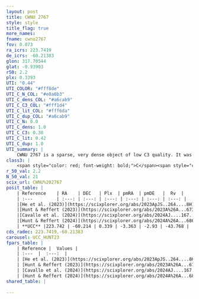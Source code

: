 ```yaml
---
layout: post
title: CWNU 2767
style: style
title_flag: true
more_names: 
fname: cwnu2767
fov: 0.073
ra_icrs: 223.7419
de_icrs: -60.21383
glon: 317.70544
glat: -0.93903
r50: 2.2
plx: 0.3393
UTI: "0.44"
UTI_COLOR: "#fff8de"
UTI_C_N_COL: "#e0a6b3"
UTI_C_dens_COL: "#a6cab9"
UTI_C_C3_COL: "#fff1d4"
UTI_C_lit_COL: "#fff6da"
UTI_C_dup_COL: "#a6cab9"
UTI_C_N: 0.0
UTI_C_dens: 1.0
UTI_C_C3: 0.38
UTI_C_lit: 0.42
UTI_C_dup: 1.0
UTI_summary: |
    CWNU 2767 is a sparse, very dense object of low C3 quality. It was recently reported in the literature.<br><br><span style="color: #99180f; font-weight: bold;">Warning: </span>contains less than 25 stars with <i>P>0.5</i> estimated.
class3: |
    <span style="color: red; font-weight: bold;">C</span><span style="color: #FFC300; font-weight: bold;">B</span>
r_50_val: 2.2
N_50_val: 21
scix_url: CWNU%202767
posit_table: |
    | Reference    | RA    | DEC   | Plx  | pmRA  | pmDE   |  Rv  |
    | :---         | :---: | :---: | :---: | :---: | :---: | :---: |
    |[He et al. (2023)](https://scixplorer.org/abs/2023ApJS..264....8H) | 223.746 | -60.231 | 0.337 | -3.37 | -2.909 | -43.77 |
    |[Hunt & Reffert (2023)](https://scixplorer.org/abs/2023A%26A...673A.114H) | 223.728 | -60.232 | 0.328 | -3.374 | -2.951 | -43.916 |
    |[Cavallo et al. (2024)](https://scixplorer.org/abs/2024AJ....167...12C) | 223.741 | -60.211 | 0.328 | -- | -- | -- |
    |[Hunt & Reffert (2024)](https://scixplorer.org/abs/2024A%26A...686A..42H) | 223.728 | -60.232 | 0.328 | -3.374 | -2.951 | -43.916 |
    | **UCC** |223.742 | -60.214 | 0.339 | -3.363 | -2.93 | -43.768 | 
cds_radec: 223.7419,-60.21383
carousel: UCC_HUNT23
fpars_table: |
    | Reference |  Values |
    | :---  |  :---:  |
    | [He et al. (2023)](https://scixplorer.org/abs/2023ApJS..264....8H) | `A0=6.45, m-M=12.15, logAge=8.25` |
    | [Hunt & Reffert (2023)](https://scixplorer.org/abs/2023A%26A...673A.114H) | `AV50=5.394, diffAV50=2.829, MOD50=12.045, logAge50=8.572` |
    | [Cavallo et al. (2024)](https://scixplorer.org/abs/2024AJ....167...12C) | `AV50=5.08, dMod50=12.57, logAge50=7.5, [Fe/H]50=0.54` |
    | [Hunt & Reffert (2024)](https://scixplorer.org/abs/2024A%26A...686A..42H) | `MassJ=813.308` |
shared_table: |
    
---
```

